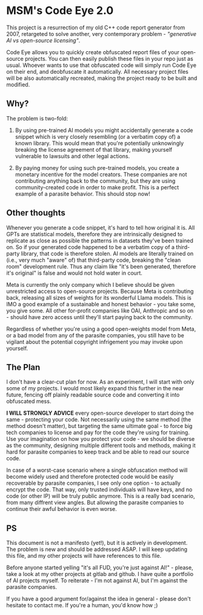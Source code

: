 # MSM's Code Eye 2.0

This project is a resurrection of my old C++ code report generator from 2007, retargeted to solve another, very contemporary problem - _"generative AI vs open-source licensing"_.

Code Eye allows you to quickly create obfuscated report files of your open-source projects. You can then easily publish these files in your repo just as usual. Whoever wants to use that obfuscated code will simply run Code Eye on their end, and deobfuscate it automatically. All necessary project files will be also automatically recreated, making the project ready to be built and modified.

## Why?

The problem is two-fold:

1. By using pre-trained AI models you might accidentally generate a code snippet which is very closely resembling (or a verbatim copy of) a known library. This would mean that you're potentially unknowingly breaking the license agreement of that library, making yourself vulnerable to lawsuits and other legal actions.

2. By paying money for using such pre-trained models, you create a monetary incentive for the model creators. These companies are not contributing anything back to the community, but they are using community-created code in order to make profit. This is a perfect example of a parasite behavior. This should stop now!

## Other thoughts

Whenever you generate a code snippet, it's hard to tell how original it is. All GPTs are statistical models, therefore they are intrinsically designed to replicate as close as possible the patterns in datasets they've been trained on. So if your generated code happened to be a verbatim copy of a third-party library, that code is therefore stolen. AI models are literally trained on (i.e., very much "aware" of) that third-party code, breaking the "clean room" development rule. Thus any claim like "it's been generated, therefore it's original" is false and would not hold water in court.

Meta is currently the only company which I believe should be given unrestricted access to open-source projects. Because Meta is contributing back, releasing all sizes of weights for its wonderful Llama models. This is IMO a good example of a sustainable and honest behavior - you take some, you give some. All other for-profit companies like OAI, Anthropic and so on - should have zero access until they'll start paying back to the community.

Regardless of whether you're using a good open-weights model from Meta, or a bad model from any of the parasite companies, you still have to be vigilant about the potential copyright infrigement you may invoke upon yourself.

## The Plan

I don't have a clear-cut plan for now. As an experiment, I will start with only some of my projects. I would most likely expand this further in the near future, fencing off plainly readable source code and converting it into obfuscated mess.

**I WILL STRONGLY ADVICE** every open-source developer to start doing the same - protecting your code. Not necessarily using the same method (the method doesn't matter), but targeting the same ultimate goal - to force big tech companies to license and pay for the code they're using for training. Use your imagination on how you protect your code - we should be diverse as the community, designing multiple different tools and methods, making it hard for parasite companies to keep track and be able to read our source code.

In case of a worst-case scenario where a single obfuscation method will become widely used and therefore protected code would be easily recoverable by parasite companies, I see only one option - to actually encrypt the code. That way, only trusted individuals will have keys, and no code (or other IP) will be truly public anymore. This is a really bad scenario, from many diffrent view angles. But allowing the parasite companies to continue their awful behavior is even worse.


## PS

This document is not a manifesto (yet!), but it is actively in development. The problem is new and should be addressed ASAP. I will keep updating this file, and my other projects will have references to this file.

Before anyone started yelling "it's all FUD, you're just against AI!" - please, take a look at my other projects at gitlab and github. I have quite a portfolio of AI projects myself. To reiterate - I'm not against AI, but I'm against the parasite companies.

If you have a good argument for/against the idea in general - please don't hesitate to contact me. If you're a human, you'd know how ;)
